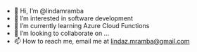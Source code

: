- 👋 Hi, I’m @lindamramba
- 👀 I’m interested in software development
- 🌱 I’m currently learning Azure Cloud Functions
- 💞️ I’m looking to collaborate on ...
- 📫 How to reach me, email me at lindaz.mramba@gmail.com

<!---
lindamramba/lindamramba is a ✨ special ✨ repository because its `README.md` (this file) appears on your GitHub profile.
You can click the Preview link to take a look at your changes.
--->
